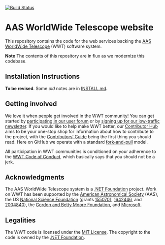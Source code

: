 [![Build Status](https://dev.azure.com/aasworldwidetelescope/WWT/_apis/build/status/WorldWideTelescope.wwt-website?branchName=master)](https://dev.azure.com/aasworldwidetelescope/WWT/_build/latest?definitionId=20&branchName=master)

# AAS WorldWide Telescope website

This repository contains the code for the web services backing the
[AAS](https://aas.org/) [WorldWide
Telescope](https://worldwidetelescope.org/home) (WWT) software system.

**Note** The contents of this repository are in flux as we modernize this
codebase.


## Installation Instructions

**To be revised**. Some *old* notes are in [INSTALL.md](./INSTALL.md).


## Getting involved

We love it when people get involved in the WWT community! You can get started by
[participating in our user forum][forum] or by [signing up for our low-traffic
newsletter][newsletter]. If you would like to help make WWT better, our
[Contributor Hub] aims to be your one-stop shop for information about how to
contribute to the project, with the [Contributors’ Guide] being the first thing
you should read. Here on GitHub we operate with a standard [fork-and-pull]
model.

[forum]: https://wwt-forum.org/
[newsletter]: https://bit.ly/wwt-signup
[Contributor Hub]: https://worldwidetelescope.github.io/
[Contributors’ Guide]: https://worldwidetelescope.github.io/contributing/
[fork-and-pull]: https://help.github.com/en/articles/about-collaborative-development-models

All participation in WWT communities is conditioned on your adherence to the
[WWT Code of Conduct], which basically says that you should not be a jerk.

[WWT Code of Conduct]: https://worldwidetelescope.github.io/code-of-conduct/


## Acknowledgments

The AAS WorldWide Telescope system is a [.NET Foundation] project. Work on WWT
has been supported by the [American Astronomical Society] (AAS), the US
[National Science Foundation] (grants [1550701], [1642446], and [2004840]), the [Gordon
and Betty Moore Foundation], and [Microsoft].

[American Astronomical Society]: https://aas.org/
[.NET Foundation]: https://dotnetfoundation.org/
[National Science Foundation]: https://www.nsf.gov/
[1550701]: https://www.nsf.gov/awardsearch/showAward?AWD_ID=1550701
[1642446]: https://www.nsf.gov/awardsearch/showAward?AWD_ID=1642446
[2004840]: https://www.nsf.gov/awardsearch/showAward?AWD_ID=2004840
[Gordon and Betty Moore Foundation]: https://www.moore.org/
[Microsoft]: https://www.microsoft.com/


## Legalities

The WWT code is licensed under the [MIT License]. The copyright to the code is
owned by the [.NET Foundation].

[MIT License]: https://opensource.org/licenses/MIT
